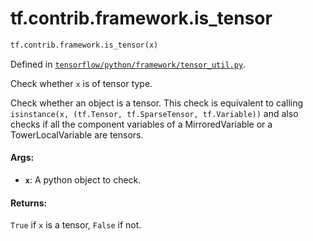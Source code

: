<div itemscope itemtype="http://developers.google.com/ReferenceObject">
<meta itemprop="name" content="tf.contrib.framework.is_tensor" />
<meta itemprop="path" content="Stable" />
</div>

# tf.contrib.framework.is_tensor

``` python
tf.contrib.framework.is_tensor(x)
```



Defined in [`tensorflow/python/framework/tensor_util.py`](/code/stable/tensorflow/python/framework/tensor_util.py).

Check whether `x` is of tensor type.

Check whether an object is a tensor. This check is equivalent to calling
`isinstance(x, (tf.Tensor, tf.SparseTensor, tf.Variable))` and also checks
if all the component variables of a MirroredVariable or a TowerLocalVariable
are tensors.

#### Args:

* <b>`x`</b>: A python object to check.


#### Returns:

`True` if `x` is a tensor, `False` if not.